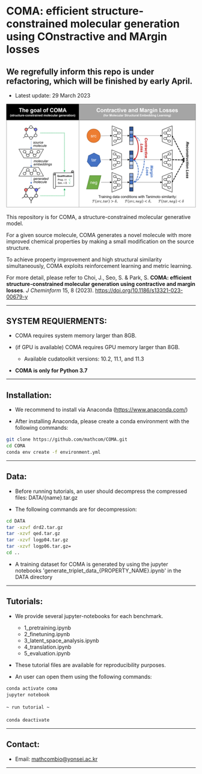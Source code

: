 # COMA: efficient structure-constrained molecular generation using COnstractive and MArgin losses

## We regrefully inform this repo is under refactoring, which will be finished by early April.

- Latest update: 29 March 2023

<img src="figs/overview_of_COMA.png" alt="thumbnail" width="600px" />

This repository is for COMA, a structure-constrained molecular generative model.

For a given source molecule, COMA generates a novel molecule with more improved chemical properties by making a small modification on the source structure.

To achieve property improvement and high structural similarity simultaneously, COMA exploits reinforcement learning and metric learning.

For more detail, please refer to Choi, J., Seo, S. & Park, S. **COMA: efficient structure-constrained molecular generation using contractive and margin losses**. *J Cheminform* 15, 8 (2023). https://doi.org/10.1186/s13321-023-00679-y


--------------------------------------------------------------------------------------------
## SYSTEM REQUIERMENTS: 

- COMA requires system memory larger than 8GB.

- (if GPU is available) COMA requires GPU memory larger than 8GB.
  - Available cudatoolkit versions: 10.2, 11.1, and 11.3

- **COMA is only for Python 3.7**

--------------------------------------------------------------------------------------------
## Installation:

- We recommend to install via Anaconda (https://www.anaconda.com/)

- After installing Anaconda, please create a conda environment with the following commands:

```bash
git clone https://github.com/mathcom/COMA.git
cd COMA
conda env create -f environment.yml
```

--------------------------------------------------------------------------------------------
## Data:

- Before running tutorials, an user should decompress the compressed files: DATA/{name}.tar.gz

- The following commands are for decompression:

```bash
cd DATA
tar -xzvf drd2.tar.gz
tar -xzvf qed.tar.gz
tar -xzvf logp04.tar.gz
tar -xzvf logp06.tar.gz=
cd ..
```

- A training dataset for COMA is generated by using the jupyter notebooks 'generate_triplet_data_{PROPERTY_NAME}.ipynb' in the DATA directory
  

--------------------------------------------------------------------------------------------
## Tutorials:

- We provide several jupyter-notebooks for each benchmark.
  - 1_pretraining.ipynb
  - 2_finetuning.ipynb
  - 3_latent_space_analysis.ipynb
  - 4_translation.ipynb
  - 5_evaluation.ipynb

- These tutorial files are available for reproducibility purposes.

- An user can open them using the following commands:

```bash
conda activate coma
jupyter notebook

~ run tutorial ~

conda deactivate
```


--------------------------------------------------------------------------------------------
## Contact:

- Email: mathcombio@yonsei.ac.kr


--------------------------------------------------------------------------------------------
